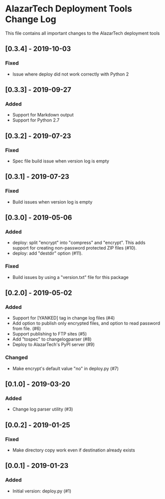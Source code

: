# AlazarTech Deployment Tools Change Log

This file contains all important changes to the AlazarTech deployment tools

## [0.3.4] - 2019-10-03
### Fixed
- Issue where deploy did not work correctly with Python 2

## [0.3.3] - 2019-09-27
### Added
- Support for Markdown output
- Support for Python 2.7

## [0.3.2] - 2019-07-23
### Fixed
- Spec file build issue when version log is empty

## [0.3.1] - 2019-07-23
### Fixed
- Build issues when version log is empty

## [0.3.0] - 2019-05-06
### Added
- deploy: split "encrypt" into "compress" and "encrypt". This adds support for
  creating non-password protected ZIP files (#10).
- deploy: add "destdir" option (#11).

### Fixed
- Build issues by using a "version.txt" file for this package

## [0.2.0] - 2019-05-02
### Added
- Support for [YANKED] tag in change log files (#4)
- Add option to publish only encrypted files, and option to read password from
  file. (#6)
- Support publishing to FTP sites (#5)
- Add "tospec" to changelogparser (#8)
- Deploy to AlazarTech's PyPI server (#9)

### Changed
- Make encrypt's default value "no" in deploy.py (#7)

## [0.1.0] - 2019-03-20
### Added
- Change log parser utility (#3)

## [0.0.2] - 2019-01-25
### Fixed
- Make directory copy work even if destination already exists

## [0.0.1] - 2019-01-23
### Added
- Initial version: deploy.py (#1)

